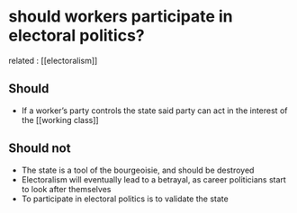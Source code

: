 # should workers participate in electoral politics?

related
: [[electoralism]]


## Should

-   If a worker&rsquo;s party controls the state said party can act in the interest of the [[working class]]


## Should not

-   The state is a tool of the bourgeoisie, and should be destroyed
-   Electoralism will eventually lead to a betrayal, as career politicians start to look after themselves
-   To participate in electoral politics is to validate the state
